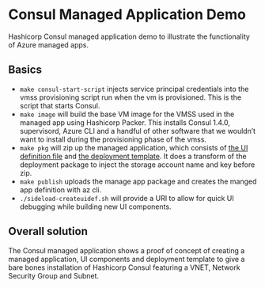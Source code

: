 # Consul Managed Application Demo
Hashicorp Consul managed application demo to illustrate the functionality of Azure managed apps.

## Basics
-	`make consul-start-script` injects service principal credentials into the vmss provisioning script run when the vm 
    is provisioned. This is the script that starts Consul.
-	`make image` will build the base VM image for the VMSS used in the managed app using Hashicorp Packer. This installs 
    Consul 1.4.0, supervisord, Azure CLI and a handful of other software that we wouldn’t want to install during the 
    provisioning phase of the vmss.
-	`make pkg` will zip up the managed application, which consists of 
    [the UI definition file](./createUiDefinition.json) and [the deployment template](./mainTemplate-template.json). It 
    does a transform of the deployment package to inject the storage account name and key before zip.
-	`make publish` uploads the manage app package and creates the manged app definition with az cli.
-   `./sideload-createuidef.sh` will provide a URI to allow for quick UI debugging while building new UI components.

## Overall solution
The Consul managed application shows a proof of concept of creating a managed application, UI components and deployment 
template to give a bare bones installation of Hashicorp Consul featuring a VNET, Network Security Group and Subnet.


